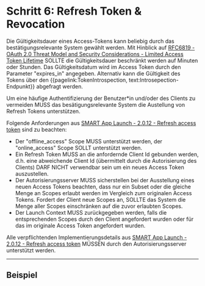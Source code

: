 # Schritt 6: Refresh Token & Revocation

Die Gültigkeitsdauer eines Access-Tokens kann beliebig durch das bestätigungsrelevante System gewählt werden. Mit Hinblick auf [RFC6819 -  OAuth 2.0 Threat Model and Security Considerations - Limited Access Token Lifetime](https://datatracker.ietf.org/doc/html/rfc6819#section-3.1.2) SOLLTE die Gültigkeitsdauer beschränkt werden auf Minuten oder Stunden. Das Gültigkeitsdatum wird im Access Token durch den Parameter "expires_in" angegeben. Alternativ kann die Gültigkeit des Tokens über den {{pagelink:TokenIntrospection, text:Introsepection-Endpunkt}} abgefragt werden.

Um eine häufige Authentifizierung der Benutzer*in und/oder des Clients zu vermeiden MUSS das besätigungsrelevante System die Austellung von Refresh Tokens unterstützen.

Folgende Anforderungen aus [SMART App Launch - 2.0.12 - Refresh access token](https://hl7.org/fhir/smart-app-launch/STU2/app-launch.html#refresh-access-token) sind zu beachten:

- Der "offline_access" Scope MUSS unterstützt werden, der "online_access" Scope SOLLT unterstützt werden.
- Ein Refresh Token MUSS an die anfordernde Client Id gebunden werden, d.h. eine abweichende Client Id (übermittelt durch die Autorisierung des Clients) DARF NICHT verwendbar sein um ein neues Access Token auszustellen.
- Der Autorisierungsserver MUSS sicherstellen bei der Ausstellung eines neuen Access Tokens beachten, dass nur ein Subset oder die gleiche Menge an Scopes erlaubt werden im Vergleich zum originalen Access Tokens. Fordert der Client neue Scopes an, SOLLTE das System die Menge aller Scopes einschränken auf die zuvor erlaubten Scopes.
- Der Launch Context MUSS zurückgegeben werden, falls die entsprechenden Scopes durch den Client angefordert wurden oder für das im originale Access Token angefordert wurden.

Alle verpflichtenden Implementierungsdetails aus [SMART App Launch - 2.0.12 - Refresh access token](https://hl7.org/fhir/smart-app-launch/STU2/app-launch.html#refresh-access-token) MÜSSEN durch den Autorisierungsserver unterstützt werden.

----

## Beispiel